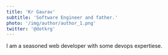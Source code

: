 ```yaml
---
title: 'Kr Gaurav'
subtitle: 'Software Engineer and father.'
photo: '/img/author/author_1.png'
twitter: '@dotkrg'
---
```


I am a seasoned web developer with some devops expertiese.
